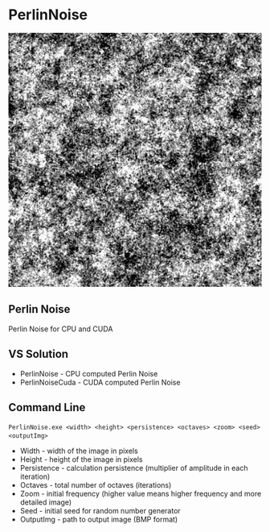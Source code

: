 PerlinNoise
===================
![Perlin](Examples/example_octave/octave_8.jpg)

## Perlin Noise

Perlin Noise for CPU and CUDA

## VS Solution
* PerlinNoise - CPU computed Perlin Noise
* PerlinNoiseCuda - CUDA computed Perlin Noise

## Command Line

``
PerlinNoise.exe <width> <height> <persistence> <octaves> <zoom> <seed> <outputImg>
``
* Width - width of the image in pixels
* Height - height of the image in pixels
* Persistence - calculation persistence (multiplier of amplitude in each iteration)
* Octaves - total number of octaves (iterations)
* Zoom - initial frequency (higher value means higher frequency and more detailed image)
* Seed - initial seed for random number generator
* OutputImg - path to output image (BMP format)